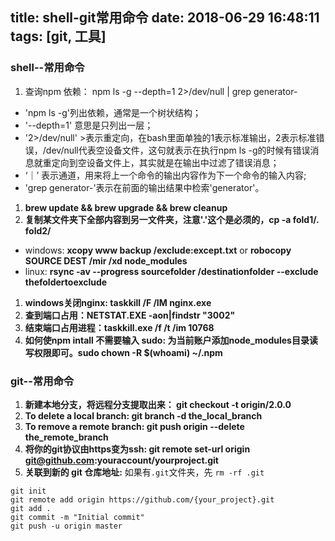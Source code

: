 title: shell-git常用命令
date: 2018-06-29 16:48:11
tags: [git, 工具]
---

### shell--常用命令
1. 查询npm 依赖： npm ls -g --depth=1 2>/dev/null | grep generator-
  + 'npm ls -g'列出依赖，通常是一个树状结构；
  + '--depth=1' 意思是只列出一层；
  +  '2>/dev/null'  >表示重定向，在bash里面单独的1表示标准输出，2表示标准错误，/dev/null代表空设备文件，这句就表示在执行npm ls -g的时候有错误消息就重定向到空设备文件上，其实就是在输出中过滤了错误消息；
  + ‘｜’ 表示通道，用来将上一个命令的输出内容作为下一个命令的输入内容;
  +  'grep generator-'表示在前面的输出结果中检索'generator'。

1. **brew update && brew upgrade && brew cleanup**
1.  __复制某文件夹下全部内容到另一文件夹，注意'.'这个是必须的，cp -a fold1/. fold2/__
  + windows: __xcopy www backup /exclude:except.txt__ or __robocopy SOURCE DEST /mir /xd node_modules__
  + linux: __rsync -av --progress sourcefolder /destinationfolder --exclude thefoldertoexclude__
1. **windows关闭nginx:  taskkill /F /IM nginx.exe**
1. **查到端口占用：NETSTAT.EXE -aon|findstr "3002"**
1. **结束端口占用进程：taskkill.exe /f /t /im 10768**
1. **如何使npm intall 不需要输入 sudo: 为当前账户添加node_modules目录读写权限即可。sudo chown -R $(whoami) ~/.npm**

<!-- more -->

### git--常用命令
1. **新建本地分支，将远程分支提取出来： git checkout -t origin/2.0.0**
1. **To delete a local branch: git branch -d the_local_branch**
1. **To remove a remote branch: git push origin --delete the_remote_branch**
1. **将你的git协议由https变为ssh: git remote set-url origin git@github.com:youraccount/yourproject.git**
1. **关联到新的 git 仓库地址:**
  如果有`.git`文件夹，先 `rm -rf .git`
  ```
  git init
  git remote add origin https://github.com/{your_project}.git
  git add .
  git commit -m "Initial commit"
  git push -u origin master
  ```
